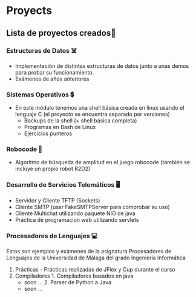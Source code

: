 # Proyects

## Lista de proyectos creados🚀

### Estructuras de Datos ☠️
  - Implementación de distintas estructuras de datos junto a unas demos para probar su funcionamiento.
  - Exámenes de años anteriores

### Sistemas Operativos 💲
  - En este módulo tenemos una shell básica creada en linux usando el lenguaje C (el proyecto se encuentra separado por versiones)
    - Backups de la shell (+ shell básica completa)
    - Programas en Bash de Linux
    - Ejercicios punteros 
  
### Robocode 🤖
  - Algoritmo de búsqueda de amplitud en el juego robocode (también se incluye un propio robot R2D2)
    
### Desarrollo de Servicios Telemáticos 🖥️
  - Servidor y Cliente TFTP (Sockets)
  - Cliente SMTP (usar FakeSMTPServer para comprobar su uso)
  - Cliente Multichat utilizando paquete NIO de java
  - Práctica de programacion web utilizando servlets
   
### Procesadores de Lenguajes 💻
  Estos son ejemplos y exámenes de la asignatura Procesadores de Lenguajes de 
  la Universidad de Málaga del grado Ingeniería Informática
  1. Prácticas
    - Prácticas realizadas de JFlex y Cup durante el curso
  2. Compiladores
    1. Compiladores basados en java
        - soon ...
    2. Parser de Python a Java
        - soon ...

 
